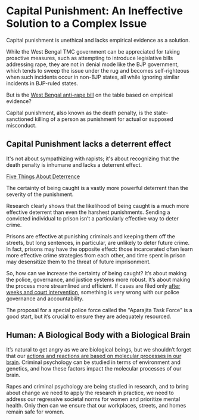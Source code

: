 # Capital Punishment: An Ineffective Solution to a Complex Issue

Capital punishment is unethical and lacks empirical evidence as a solution.

While the West Bengal TMC government can be appreciated for taking proactive measures, such as attempting to introduce legislative bills addressing rape, they are not in denial mode like the BJP government, which tends to sweep the issue under the rug and becomes self-righteous when such incidents occur in non-BJP states, all while ignoring similar incidents in BJP-ruled states.

But is the [West Bengal anti-rape bill](https://www.barandbench.com/news/west-bengal-assembly-passes-anti-rape-bill-death-penalty-convicts) on the table based on empirical evidence?

Capital punishment, also known as the death penalty, is the state-sanctioned killing of a person as punishment for actual or supposed misconduct.


## Capital Punishment lacks a deterrent effect

It's not about sympathizing with rapists; it's about recognizing that the death penalty is inhumane and lacks a deterrent effect.

[Five Things About Deterrence](https://nij.ojp.gov/topics/articles/five-things-about-deterrence)

The certainty of being caught is a vastly more powerful deterrent than the severity of the punishment.

Research clearly shows that the likelihood of being caught is a much more effective deterrent than even the harshest punishments. Sending a convicted individual to prison isn’t a particularly effective way to deter crime.

Prisons are effective at punishing criminals and keeping them off the streets, but long sentences, in particular, are unlikely to deter future crime. In fact, prisons may have the opposite effect: those incarcerated often learn more effective crime strategies from each other, and time spent in prison may desensitize them to the threat of future imprisonment.

So, how can we increase the certainty of being caught? It’s about making the police, governance, and justice systems more robust. It’s about making the process more streamlined and efficient. If cases are filed only [after weeks and court intervention](https://timesofindia.indiatimes.com/india/woman-forced-to-dance-naked-raped-in-indore-5-booked/articleshow/113034865.cms), something is very wrong with our police governance and accountability.

The proposal for a special police force called the "Aparajita Task Force" is a good start, but it’s crucial to ensure they are adequately resourced.

## Human: A Biological Body with a Biological Brain

It’s natural to get angry as we are biological beings, but we shouldn’t forget that our [actions and reactions are based on molecular processes in our brain](https://iambrainstorming.github.io/chapters/understanding-free-will-and-how-it-can-impact-our-behavior.html). Criminal psychology can be studied in terms of environment and genetics, and how these factors impact the molecular processes of our brain.

Rapes and criminal psychology are being studied in research, and to bring about change we need to apply the research in practice, we need to address our regressive societal norms for women and prioritize mental health. Only then can we ensure that our workplaces, streets, and homes remain safe for women.

